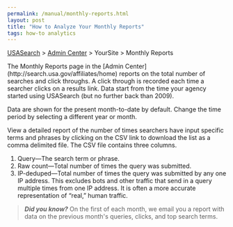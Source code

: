 ```yaml
---
permalink: /manual/monthly-reports.html
layout: post
title: "How to Analyze Your Monthly Reports"
tags: how-to analytics 
---
```

[USASearch](http://usasearch.howto.gov) > [Admin Center](http://search.usa.gov/affiliates/home) > YourSite > Monthly Reports

<p>The Monthly Reports page in the [Admin Center](http://search.usa.gov/affiliates/home) reports on the total number of searches and click throughs. A click through is recorded each time a searcher clicks on a results link. Data start from the time your agency started using USASearch (but no further back than 2009).</p>
<p>Data are shown for the present month-to-date by default. Change the time period by selecting a different year or month.</p>
<p>View a detailed report of the number of times searchers have input specific terms and phrases by clicking on the CSV link to download the list as a comma delimited file. The CSV file contains three columns.</p>
<ol><li>Query—The search term or phrase.</li>
<li>Raw count—Total number of times the query was submitted.</li>
<li>IP-deduped—Total number of times the query was submitted by any one IP address. This excludes bots and other traffic that send in a query multiple times from one IP address. It is often a more accurate representation of &#8220;real,&#8221; human traffic.</li>
</ol><blockquote>
<p><em><strong>Did you know?</strong> </em>On the first of each month, we email you a report with data on the previous month's queries, clicks, and top search terms.</p>
</blockquote>